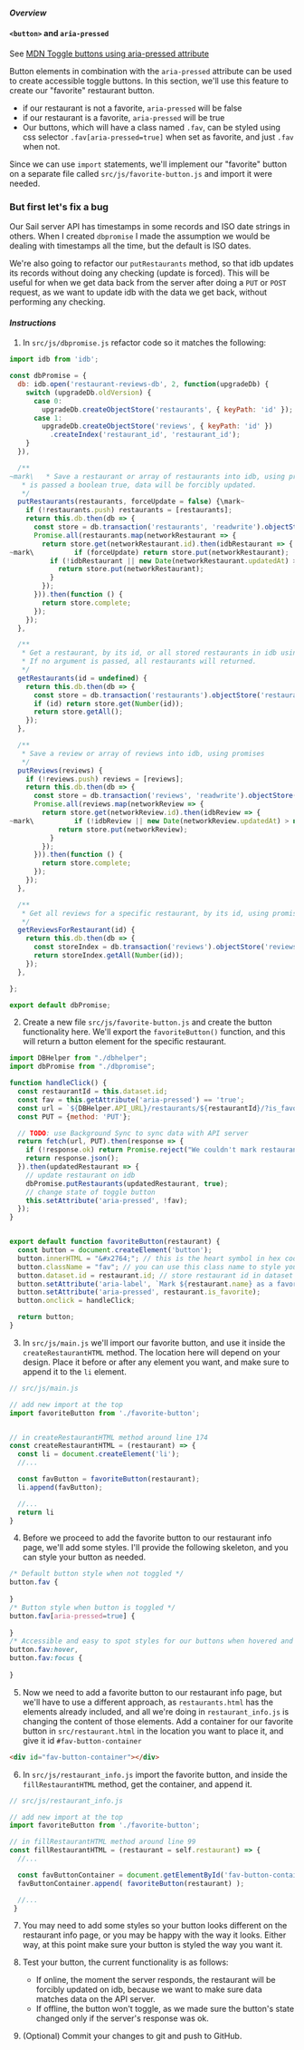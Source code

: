 #### _Overview_

#### `<button>` and `aria-pressed`

See [MDN Toggle buttons using aria-pressed attribute](https://developer.mozilla.org/en-US/docs/Web/Accessibility/ARIA/Roles/button_role#Toggle_buttons)

Button elements in combination with the `aria-pressed` attribute can be used to create accessible toggle buttons. In this section, we'll use this feature to create our "favorite" restaurant button.

* if our restaurant is not a favorite, `aria-pressed` will be false
* if our restaurant is a favorite, `aria-pressed` will be true
* Our buttons, which will have a class named `.fav`, can be styled using css selector `.fav[aria-pressed=true]` when set as favorite, and just `.fav` when not.

Since we can use `import` statements, we'll implement our "favorite" button on a separate file called `src/js/favorite-button.js` and import it were needed.

### But first let's fix a bug

Our Sail server API has timestamps in some records and ISO date strings in others. When I created `dbpromise` I made the assumption we would be dealing with timestamps all the time, but the default is ISO dates.

We're also going to refactor our `putRestaurants` method, so that idb updates its records without doing any checking (update is forced). This will be useful for when we get data back from the server after doing a `PUT` or `POST` request, as we want to update idb with the data we get back, without performing any checking.

#### _Instructions_

1. In `src/js/dbpromise.js` refactor code so it matches the following:

```javascript
import idb from 'idb';

const dbPromise = {
  db: idb.open('restaurant-reviews-db', 2, function(upgradeDb) {
    switch (upgradeDb.oldVersion) {
      case 0:
        upgradeDb.createObjectStore('restaurants', { keyPath: 'id' });
      case 1:
        upgradeDb.createObjectStore('reviews', { keyPath: 'id' })
          .createIndex('restaurant_id', 'restaurant_id');
    }
  }),

  /**
~mark\   * Save a restaurant or array of restaurants into idb, using promises. If second argument
   * is passed a boolean true, data will be forcibly updated.
   */
  putRestaurants(restaurants, forceUpdate = false) {\mark~
    if (!restaurants.push) restaurants = [restaurants];
    return this.db.then(db => {
      const store = db.transaction('restaurants', 'readwrite').objectStore('restaurants');
      Promise.all(restaurants.map(networkRestaurant => {
        return store.get(networkRestaurant.id).then(idbRestaurant => {
~mark\          if (forceUpdate) return store.put(networkRestaurant);
          if (!idbRestaurant || new Date(networkRestaurant.updatedAt) > new Date(idbRestaurant.updatedAt)) {\mark~
            return store.put(networkRestaurant);
          }
        });
      })).then(function () {
        return store.complete;
      });
    });
  },

  /**
   * Get a restaurant, by its id, or all stored restaurants in idb using promises.
   * If no argument is passed, all restaurants will returned.
   */
  getRestaurants(id = undefined) {
    return this.db.then(db => {
      const store = db.transaction('restaurants').objectStore('restaurants');
      if (id) return store.get(Number(id));
      return store.getAll();
    });
  },

  /**
   * Save a review or array of reviews into idb, using promises
   */
  putReviews(reviews) {
    if (!reviews.push) reviews = [reviews];
    return this.db.then(db => {
      const store = db.transaction('reviews', 'readwrite').objectStore('reviews');
      Promise.all(reviews.map(networkReview => {
        return store.get(networkReview.id).then(idbReview => {
~mark\          if (!idbReview || new Date(networkReview.updatedAt) > new Date(idbReview.updatedAt)) {\mark~
            return store.put(networkReview);
          }
        });
      })).then(function () {
        return store.complete;
      });
    });
  },

  /**
   * Get all reviews for a specific restaurant, by its id, using promises.
   */
  getReviewsForRestaurant(id) {
    return this.db.then(db => {
      const storeIndex = db.transaction('reviews').objectStore('reviews').index('restaurant_id');
      return storeIndex.getAll(Number(id));
    });
  },

};

export default dbPromise;
```

2. Create a new file `src/js/favorite-button.js` and create the button functionality here. We'll export the `favoriteButton()` function, and this will return a button element for the specific restaurant.

```javascript
import DBHelper from "./dbhelper";
import dbPromise from "./dbpromise";

function handleClick() {
  const restaurantId = this.dataset.id;
  const fav = this.getAttribute('aria-pressed') == 'true';
  const url = `${DBHelper.API_URL}/restaurants/${restaurantId}/?is_favorite=${!fav}`;
  const PUT = {method: 'PUT'};

  // TODO: use Background Sync to sync data with API server
  return fetch(url, PUT).then(response => {
    if (!response.ok) return Promise.reject("We couldn't mark restaurant as favorite.");
    return response.json();
  }).then(updatedRestaurant => {
    // update restaurant on idb
    dbPromise.putRestaurants(updatedRestaurant, true);
    // change state of toggle button
    this.setAttribute('aria-pressed', !fav);
  });
}


export default function favoriteButton(restaurant) {
  const button = document.createElement('button');
  button.innerHTML = "&#x2764;"; // this is the heart symbol in hex code
  button.className = "fav"; // you can use this class name to style your button
  button.dataset.id = restaurant.id; // store restaurant id in dataset for later
  button.setAttribute('aria-label', `Mark ${restaurant.name} as a favorite`);
  button.setAttribute('aria-pressed', restaurant.is_favorite);
  button.onclick = handleClick;

  return button;
}
```

3. In `src/js/main.js` we'll import our favorite button, and use it inside the `createRestaurantHTML` method. The location here will depend on your design. Place it before or after any element you want, and make sure to append it to the `li` element.
```javascript
// src/js/main.js 

// add new import at the top
import favoriteButton from './favorite-button';


// in createRestaurantHTML method around line 174
const createRestaurantHTML = (restaurant) => {
  const li = document.createElement('li');
  //...

  const favButton = favoriteButton(restaurant);
  li.append(favButton);

  //...
  return li
}
```

4. Before we proceed to add the favorite button to our restaurant info page, we'll add some styles. I'll provide the following skeleton, and you can style your button as needed.
```css
/* Default button style when not toggled */
button.fav {
  
}
/* Button style when button is toggled */
button.fav[aria-pressed=true] {
  
}
/* Accessible and easy to spot styles for our buttons when hovered and focused */
button.fav:hover,
button.fav:focus {
  
}
```

5. Now we need to add a favorite button to our restaurant info page, but we'll have to use a different approach, as `restaurants.html` has the elements already included, and all we're doing in `restaurant_info.js` is changing the content of those elements. Add a container for our favorite button in `src/restaurant.html` in the location you want to place it, and give it id `#fav-button-container`
```html
<div id="fav-button-container"></div>
```

6. In `src/js/restaurant_info.js` import the favorite button, and inside the `fillRestaurantHTML` method, get the container, and append it.
```javascript
// src/js/restaurant_info.js

// add new import at the top
import favoriteButton from './favorite-button';

// in fillRestaurantHTML method around line 99
const fillRestaurantHTML = (restaurant = self.restaurant) => {
  //...

  const favButtonContainer = document.getElementById('fav-button-container');
  favButtonContainer.append( favoriteButton(restaurant) );

  //...
 }
```

7. You may need to add some styles so your button looks different on the restaurant info page, or you may be happy with the way it looks. Either way, at this point make sure your button is styled the way you want it.

8. Test your button, the current functionality is as follows:
    * If online, the moment the server responds, the restaurant will be forcibly updated on idb, because we want to make sure data matches data on the API server.
    * If offline, the button won't toggle, as we made sure the button's state changed only if the server's response was ok.

9. (Optional) Commit your changes to git and push to GitHub.
